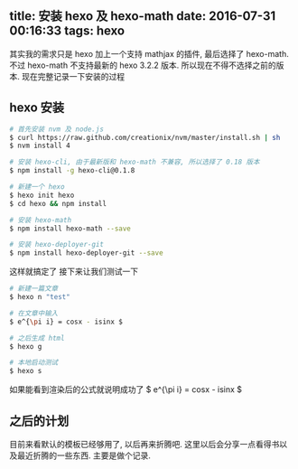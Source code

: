 title: 安装 hexo 及 hexo-math
date: 2016-07-31 00:16:33
tags: hexo
---
其实我的需求只是 hexo 加上一个支持 mathjax 的插件, 最后选择了 hexo-math.
不过 hexo-math 不支持最新的 hexo 3.2.2 版本. 所以现在不得不选择之前的版本. 现在完整记录一下安装的过程
## hexo 安装
``` bash
# 首先安装 nvm 及 node.js
$ curl https://raw.github.com/creationix/nvm/master/install.sh | sh
$ nvm install 4

# 安装 hexo-cli, 由于最新版和 hexo-math 不兼容, 所以选择了 0.18 版本
$ npm install -g hexo-cli@0.1.8

# 新建一个 hexo
$ hexo init hexo
$ cd hexo && npm install

# 安装 hexo-math
$ npm install hexo-math --save 

# 安装 hexo-deployer-git 
$ npm install hexo-deployer-git --save
```
这样就搞定了
接下来让我们测试一下

``` bash
# 新建一篇文章
$ hexo n "test"

# 在文章中输入
$ e^{\pi i} = cosx - isinx $

# 之后生成 html
$ hexo g

# 本地启动测试
$ hexo s
```
如果能看到渲染后的公式就说明成功了
$ e^{\pi i} = cosx - isinx $

## 之后的计划
目前来看默认的模板已经够用了, 以后再来折腾吧.
这里以后会分享一点看得书以及最近折腾的一些东西. 主要是做个记录.
